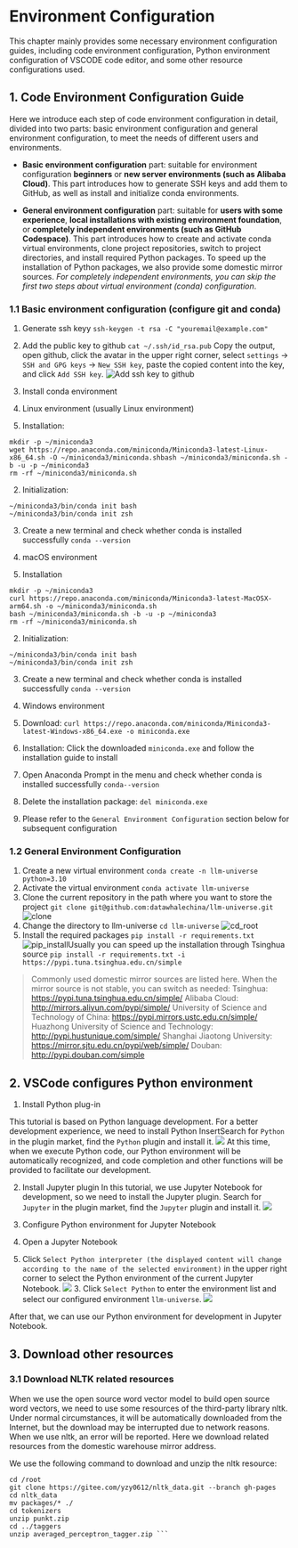 # Environment Configuration

This chapter mainly provides some necessary environment configuration guides, including code environment configuration, Python environment configuration of VSCODE code editor, and some other resource configurations used.

## 1. Code Environment Configuration Guide

Here we introduce each step of code environment configuration in detail, divided into two parts: basic environment configuration and general environment configuration, to meet the needs of different users and environments.

- **Basic environment configuration** part: suitable for environment configuration **beginners** or **new server environments (such as Alibaba Cloud)**. This part introduces how to generate SSH keys and add them to GitHub, as well as install and initialize conda environments.

- **General environment configuration** part: suitable for **users with some experience**, **local installations with existing environment foundation**, or **completely independent environments (such as GitHub Codespace)**. This part introduces how to create and activate conda virtual environments, clone project repositories, switch to project directories, and install required Python packages. To speed up the installation of Python packages, we also provide some domestic mirror sources. *For completely independent environments, you can skip the first two steps about virtual environment (conda) configuration*.

### 1.1 Basic environment configuration (configure git and conda)

1. Generate ssh keyy
`ssh-keygen -t rsa -C "youremail@example.com"`
2. Add the public key to github
`cat ~/.ssh/id_rsa.pub`
Copy the output, open github, click the avatar in the upper right corner, select `settings` -> `SSH and GPG keys` -> `New SSH key`, paste the copied content into the key, and click `Add SSH key`.
![Add ssh key to github](../figures/C1-1-github_ssh.png)

3. Install conda environment

1. Linux environment (usually Linux environment)

1. Installation:

```shell
mkdir -p ~/miniconda3
wget https://repo.anaconda.com/miniconda/Miniconda3-latest-Linux-x86_64.sh -O ~/miniconda3/miniconda.shbash ~/miniconda3/miniconda.sh -b -u -p ~/miniconda3
rm -rf ~/miniconda3/miniconda.sh
```

2. Initialization:

```shell
~/miniconda3/bin/conda init bash
~/miniconda3/bin/conda init zsh
```

3. Create a new terminal and check whether conda is installed successfully `conda --version`

2. macOS environment

1. Installation

```shell
mkdir -p ~/miniconda3
curl https://repo.anaconda.com/miniconda/Miniconda3-latest-MacOSX-arm64.sh -o ~/miniconda3/miniconda.sh
bash ~/miniconda3/miniconda.sh -b -u -p ~/miniconda3
rm -rf ~/miniconda3/miniconda.sh
```

2. Initialization:

```shell
~/miniconda3/bin/conda init bash
~/miniconda3/bin/conda init zsh
```

3. Create a new terminal and check whether conda is installed successfully `conda --version`

3. Windows environment
1. Download: `curl https://repo.anaconda.com/miniconda/Miniconda3-latest-Windows-x86_64.exe -o miniconda.exe`
2. Installation: Click the downloaded `miniconda.exe` and follow the installation guide to install
3. Open Anaconda Prompt in the menu and check whether conda is installed successfully `conda--version`
4. Delete the installation package: `del miniconda.exe`
4. Please refer to the `General Environment Configuration` section below for subsequent configuration

### 1.2 General Environment Configuration

1. Create a new virtual environment
`conda create -n llm-universe python=3.10`
2. Activate the virtual environment
`conda activate llm-universe`
3. Clone the current repository in the path where you want to store the project
`git clone git@github.com:datawhalechina/llm-universe.git`
![clone](../figures/C1-7-clone.png)
4. Change the directory to llm-universe
`cd llm-universe`
![cd_root](../figures/C1-7-cd_root.png)
5. Install the required packages
`pip install -r requirements.txt`
![pip_install](../figures/C1-7-pip_install.png)Usually you can speed up the installation through Tsinghua source
`pip install -r requirements.txt -i https://pypi.tuna.tsinghua.edu.cn/simple`

> Commonly used domestic mirror sources are listed here. When the mirror source is not stable, you can switch as needed:
> Tsinghua: https://pypi.tuna.tsinghua.edu.cn/simple/
> Alibaba Cloud: http://mirrors.aliyun.com/pypi/simple/
> University of Science and Technology of China: https://pypi.mirrors.ustc.edu.cn/simple/
> Huazhong University of Science and Technology: http://pypi.hustunique.com/simple/
> Shanghai Jiaotong University: https://mirror.sjtu.edu.cn/pypi/web/simple/
> Douban: http://pypi.douban.com/simple

## 2. VSCode configures Python environment

1. Install Python plug-in

This tutorial is based on Python language development. For a better development experience, we need to install Python InsertSearch for `Python` in the plugin market, find the `Python` plugin and install it.
![](../figures/C1-7-python_plugin.png)
At this time, when we execute Python code, our Python environment will be automatically recognized, and code completion and other functions will be provided to facilitate our development.

2. Install Jupyter plugin
In this tutorial, we use Jupyter Notebook for development, so we need to install the Jupyter plugin.
Search for `Jupyter` in the plugin market, find the `Jupyter` plugin and install it.
![](../figures/C1-7-jupyter_plugin.png)

3. Configure Python environment for Jupyter Notebook

1. Open a Jupyter Notebook
2. Click `Select Python interpreter (the displayed content will change according to the name of the selected environment)` in the upper right corner to select the Python environment of the current Jupyter Notebook.
![](../figures/C1-7-jupyter_python.png) 3. Click `Select Python` to enter the environment list and select our configured environment `llm-universe`.
![](../figures/C1-7-jupyter_env_list.png)

After that, we can use our Python environment for development in Jupyter Notebook.

## 3. Download other resources

### 3.1 Download NLTK related resources

When we use the open source word vector model to build open source word vectors, we need to use some resources of the third-party library nltk. Under normal circumstances, it will be automatically downloaded from the Internet, but the download may be interrupted due to network reasons. When we use nltk, an error will be reported. Here we download related resources from the domestic warehouse mirror address.

We use the following command to download and unzip the nltk resource:

```shell
cd /root
git clone https://gitee.com/yzy0612/nltk_data.git --branch gh-pages
cd nltk_data
mv packages/* ./
cd tokenizers
unzip punkt.zip
cd ../taggers
unzip averaged_perceptron_tagger.zip ```
